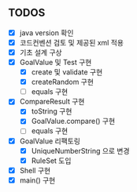 ## TODOS
- [x] java version 확인
- [x] 코드컨벤션 검토 및 제공된 xml 적용
- [x] 기초 설계 구상
- [x] GoalValue 및 Test 구현
  - [x] create 및 validate 구현
  - [x] createRandom 구현
  - [ ] equals 구현
- [x] CompareResult 구현
  - [x] toString 구현
  - [x] GoalValue.compare() 구현
  - [ ] equals 구현
- [x] GoalValue 리팩토링
  - [x] UniqueNumberString 으로 변경
  - [x] RuleSet 도입 
- [x] Shell 구현
- [x] main() 구현